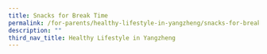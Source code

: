 ```yaml
---
title: Snacks for Break Time
permalink: /for-parents/healthy-lifestyle-in-yangzheng/snacks-for-break-time/
description: ""
third_nav_title: Healthy Lifestyle in Yangzheng
---
```

